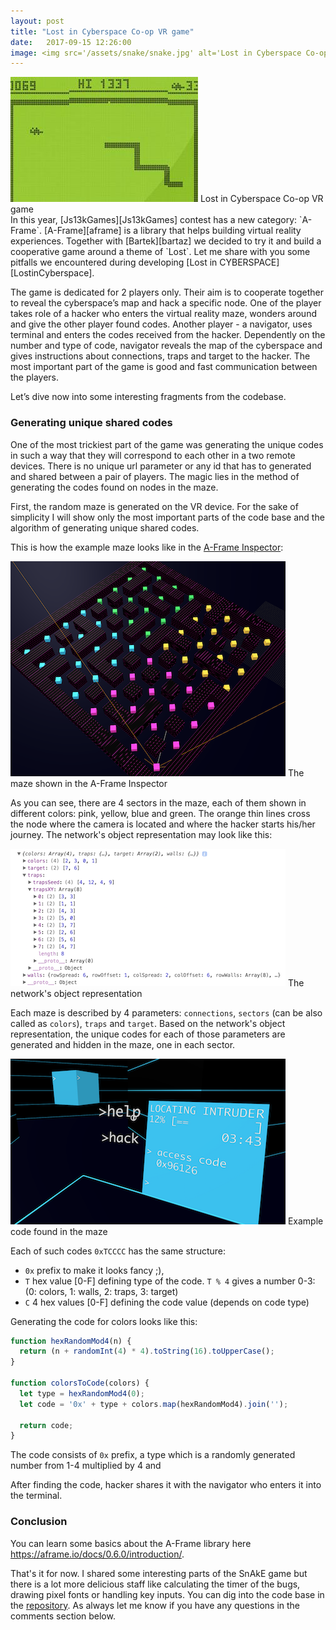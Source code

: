 ```yaml
---
layout: post
title: "Lost in Cyberspace Co-op VR game"
date:   2017-09-15 12:26:00
image: <img src='/assets/snake/snake.jpg' alt='Lost in Cyberspace Co-op VR game'>
---
```

<div class='image right'>
<img src='/assets/snake/snake.jpg' alt='Lost in Cyberspace Co-op VR game'>
<span class="caption">Lost in Cyberspace Co-op VR game</span>
</div>
In this year, [Js13kGames][Js13kGames] contest has a new category: `A-Frame`. [A-Frame][aframe] is a library that helps building virtual reality experiences. Together with [Bartek][bartaz] we decided to try it and build a cooperative game around a theme of `Lost`.
Let me share with you some pitfalls we encountered during developing [Lost in CYBERSPACE][LostinCyberspace].

<!--more-->

The game is dedicated for 2 players only. Their aim is to cooperate together to reveal the cyberspace’s map and hack a specific node. One of the player takes role of a hacker who enters the virtual reality maze, wonders around and give the other player found codes. Another player - a navigator, uses terminal and enters the codes received from the hacker. Dependently on the number and type of code, navigator reveals the map of the cyberspace and gives instructions about connections, traps and target to the hacker. The most important part of the game is good and fast communication between the players.

Let’s dive now into some interesting fragments from the codebase.

### Generating unique shared codes

One of the most trickiest part of the game was generating the unique codes in such a way that they will correspond to each other in a two remote devices.
There is no unique url parameter or any id that has to generated and shared between a pair of players. The magic lies in the method of generating the codes found on nodes in the maze.

First, the random maze is generated on the VR device. For the sake of simplicity I will show only the most important parts of the code base and the algorithm of generating unique shared codes.

This is how the example maze looks like in the [A-Frame Inspector][aframeinspector]:

<div class='image center no-mobile'>
<img src='/assets/cyberspace/maze_from_top.png' alt='The maze shown in the inspector'>
<span class="caption">The maze shown in the A-Frame Inspector</span>
</div>

As you can see, there are 4 sectors in the maze, each of them shown in different colors: pink, yellow, blue and green. The orange thin lines cross the node where the camera is located and where the hacker starts his/her journey.
The network's object representation may look like this:

<div class='image no-mobile'>
<img src='/assets/cyberspace/cyberspace.png' alt='The networks object representation'>
<span class="caption">The network's object representation</span>
</div>

Each maze is described by 4 parameters: `connections`, `sectors` (can be also called as `colors`), `traps` and `target`. Based on the network's object representation, the unique codes for each of those parameters are generated and hidden in the maze, one in each sector.

<div class='image center no-mobile'>
<img src='/assets/cyberspace/code_in_maze.png' alt='Example code found in the maze'>
<span class="caption">Example code found in the maze</span>
</div>

Each of such codes `0xTCCCC` has the same structure:
- `0x` prefix to make it looks fancy ;),
- `T` hex value [0-F] defining type of the code. `T % 4` gives a number 0-3: (0: colors, 1: walls, 2: traps, 3: target)
- `C` 4 hex values [0-F] defining the code value (depends on code type)

Generating the code for colors looks like this:

~~~js
function hexRandomMod4(n) {
  return (n + randomInt(4) * 4).toString(16).toUpperCase();
}

function colorsToCode(colors) {
  let type = hexRandomMod4(0);
  let code = '0x' + type + colors.map(hexRandomMod4).join('');

  return code;
}
~~~

The code consists of `0x` prefix, a type which is a randomly generated number from 1-4 multiplied by 4 and 

After finding the code, hacker shares it with the navigator who enters it into the terminal.

### Conclusion

You can learn some basics about the A-Frame library here https://aframe.io/docs/0.6.0/introduction/.

That's it for now. I shared some interesting parts of the SnAkE game but there is a lot more delicious staff like calculating the timer of the bugs, drawing pixel fonts or handling key inputs. You can dig into the code base in the [repository][repo]. As always let me know if you have any questions in the comments section below.

[Js13kGames]: http://js13kgames.com/
[LostinCyberspace]: http://js13kgames.com/entries/lost-in-cyberspace
[bartaz]: https://twitter.com/bartaz
[aframe]: https://aframe.io/
[aframeinspector]: https://github.com/aframevr/aframe-inspector
[repo]: https://github.com/bartaz/lost-in-cyberspace

